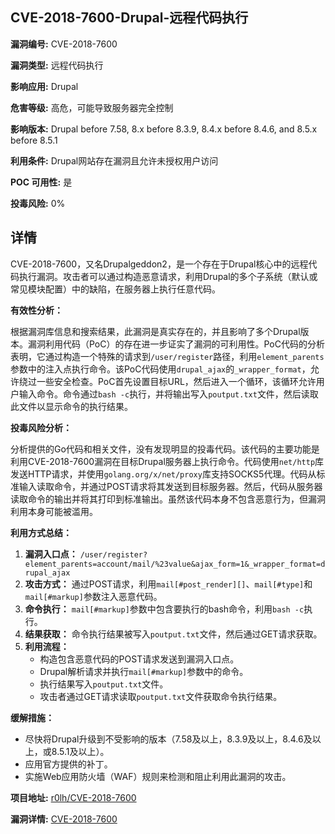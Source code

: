 ## CVE-2018-7600-Drupal-远程代码执行

**漏洞编号:** CVE-2018-7600

**漏洞类型:** 远程代码执行

**影响应用:** Drupal

**危害等级:** 高危，可能导致服务器完全控制

**影响版本:** Drupal before 7.58, 8.x before 8.3.9, 8.4.x before 8.4.6, and 8.5.x before 8.5.1

**利用条件:** Drupal网站存在漏洞且允许未授权用户访问

**POC 可用性:** 是

**投毒风险:** 0%

## 详情

CVE-2018-7600，又名Drupalgeddon2，是一个存在于Drupal核心中的远程代码执行漏洞。攻击者可以通过构造恶意请求，利用Drupal的多个子系统（默认或常见模块配置）中的缺陷，在服务器上执行任意代码。 

**有效性分析：**

根据漏洞库信息和搜索结果，此漏洞是真实存在的，并且影响了多个Drupal版本。漏洞利用代码（PoC）的存在进一步证实了漏洞的可利用性。PoC代码的分析表明，它通过构造一个特殊的请求到`/user/register`路径，利用`element_parents`参数中的注入点执行命令。该PoC代码使用`drupal_ajax`的`_wrapper_format`，允许绕过一些安全检查。PoC首先设置目标URL，然后进入一个循环，该循环允许用户输入命令。命令通过`bash -c`执行，并将输出写入`poutput.txt`文件，然后读取此文件以显示命令的执行结果。

**投毒风险分析：**

分析提供的Go代码和相关文件，没有发现明显的投毒代码。该代码的主要功能是利用CVE-2018-7600漏洞在目标Drupal服务器上执行命令。代码使用`net/http`库发送HTTP请求，并使用`golang.org/x/net/proxy`库支持SOCKS5代理。代码从标准输入读取命令，并通过POST请求将其发送到目标服务器。然后，代码从服务器读取命令的输出并将其打印到标准输出。虽然该代码本身不包含恶意行为，但漏洞利用本身可能被滥用。

**利用方式总结：**

1.  **漏洞入口点：** `/user/register?element_parents=account/mail/%23value&ajax_form=1&_wrapper_format=drupal_ajax`
2.  **攻击方式：** 通过POST请求，利用`mail[#post_render][]`、`mail[#type]`和`mail[#markup]`参数注入恶意代码。
3.  **命令执行：**  `mail[#markup]`参数中包含要执行的bash命令，利用`bash -c`执行。
4.  **结果获取：** 命令执行结果被写入`poutput.txt`文件，然后通过GET请求获取。
5.  **利用流程：**
    *   构造包含恶意代码的POST请求发送到漏洞入口点。
    *   Drupal解析请求并执行`mail[#markup]`参数中的命令。
    *   执行结果写入`poutput.txt`文件。
    *   攻击者通过GET请求读取`poutput.txt`文件获取命令执行结果。

**缓解措施：**

*   尽快将Drupal升级到不受影响的版本（7.58及以上，8.3.9及以上，8.4.6及以上，或8.5.1及以上）。
*   应用官方提供的补丁。
*   实施Web应用防火墙（WAF）规则来检测和阻止利用此漏洞的攻击。

**项目地址:** [r0lh/CVE-2018-7600](https://github.com/r0lh/CVE-2018-7600)

**漏洞详情:** [CVE-2018-7600](https://nvd.nist.gov/vuln/detail/CVE-2018-7600)
